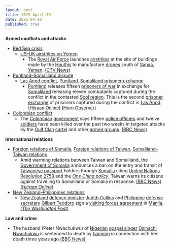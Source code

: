 ```yaml
---
layout: post
title: 2025 April 30
date: 2025-04-30
published: true
---
```



**Armed conflicts and attacks**

* [Red Sea crisis](https://en.wikipedia.org/wiki/Red_Sea_crisis "Red Sea crisis")
  + [US–UK airstrikes on Yemen](https://en.wikipedia.org/wiki/US%E2%80%93UK_airstrikes_on_Yemen "US–UK airstrikes on Yemen")
    - The [Royal Air Force](https://en.wikipedia.org/wiki/Royal_Air_Force "Royal Air Force") launches [airstrikes](https://en.wikipedia.org/wiki/Airstrike "Airstrike") at the site of buildings made by the [Houthis](https://en.wikipedia.org/wiki/Houthis "Houthis") to manufacture [drones](https://en.wikipedia.org/wiki/Drone "Drone") south of [Sanaa](https://en.wikipedia.org/wiki/Sanaa "Sanaa"), [Yemen](https://en.wikipedia.org/wiki/Yemen "Yemen"). [(CTV News)](https://www.ctvnews.ca/world/article/uk-military-launches-airstrikes-with-us-targeting-yemens-houthi-rebels/)
* [Puntland–Somaliland dispute](https://en.wikipedia.org/wiki/Puntland%E2%80%93Somaliland_dispute "Puntland–Somaliland dispute")
  + [Las Anod conflict](https://en.wikipedia.org/wiki/Las_Anod_conflict_%282023%E2%80%93present%29 "Las Anod conflict (2023–present)"), [Puntland–Somaliland prisoner exchange](https://en.wikipedia.org/wiki/List_of_Puntland%E2%80%93Somaliland_prisoner_exchanges "List of Puntland–Somaliland prisoner exchanges")
    - [Puntland](https://en.wikipedia.org/wiki/Puntland "Puntland") releases fifteen [prisoners of war](https://en.wikipedia.org/wiki/Prisoners_of_war "Prisoners of war") in exchange for [Somaliland](https://en.wikipedia.org/wiki/Somaliland "Somaliland") releasing eleven combatants captured during the conflict in the contested [Sool region](https://en.wikipedia.org/wiki/Sool_region "Sool region"). This is the second [prisoner exchange](https://en.wikipedia.org/wiki/Prisoner_exchange "Prisoner exchange") of prisoners captured during the conflict in [Las Anod](https://en.wikipedia.org/wiki/Las_Anod "Las Anod"). [(Hiiraan Online)](https://www.hiiraan.com/news4/2025/Apr/201344/puntland_and_somaliland_exchange_prisoners_captured_during_las_anod_conflict.aspx) [(Horn Observer)](https://hornobserver.com/articles/3308/Puntland-and-Somaliland-Set-to-Exchange-Prisoners-in-Landmark-Agreement)
* [Colombian conflict](https://en.wikipedia.org/wiki/Colombian_conflict "Colombian conflict")
  + The [Colombian](https://en.wikipedia.org/wiki/Colombia "Colombia") [government](https://en.wikipedia.org/wiki/Government_of_Colombia "Government of Colombia") says fifteen [police officers](https://en.wikipedia.org/wiki/National_Police_of_Colombia "National Police of Colombia") and twelve [soldiers](https://en.wikipedia.org/wiki/Military_Forces_of_Colombia "Military Forces of Colombia") have been killed over the past two weeks in targeted attacks by the [Gulf Clan](https://en.wikipedia.org/wiki/Gulf_Clan "Gulf Clan") [cartel](https://en.wikipedia.org/wiki/Drug_cartel "Drug cartel") and other [armed groups](https://en.wikipedia.org/wiki/Organised_crime_in_Colombia "Organised crime in Colombia"). [(BBC News)](https://www.bbc.com/news/articles/czx1e0x762lo)

**International relations**

* [Foreign relations of Somalia](https://en.wikipedia.org/wiki/Foreign_relations_of_Somalia "Foreign relations of Somalia"), [Foreign relations of Taiwan](https://en.wikipedia.org/wiki/Foreign_relations_of_Taiwan "Foreign relations of Taiwan"), [Somaliland–Taiwan relations](https://en.wikipedia.org/wiki/Somaliland%E2%80%93Taiwan_relations "Somaliland–Taiwan relations")
  + Amid warming relations between Taiwan and Somaliland, the [Government of Somalia](https://en.wikipedia.org/wiki/Federal_Government_of_Somalia "Federal Government of Somalia") announces a ban on the entry and transit of [Taiwanese passport](https://en.wikipedia.org/wiki/Passport_of_Taiwan "Passport of Taiwan") holders through [Somalia](https://en.wikipedia.org/wiki/Somalia "Somalia") citing [United Nations Resolution 2758](https://en.wikipedia.org/wiki/United_Nations_General_Assembly_Resolution_2758 "United Nations General Assembly Resolution 2758") and the *[One China policy](https://en.wikipedia.org/wiki/One_China_policy "One China policy")*. Taiwan warns its citizens against traveling to Somaliland or Somalia in response. [(BBC News)](https://www.bbc.com/news/articles/cwyqr1wgz4eo) [(*Hiiraan Online*)](https://www.hiiraan.com/news4/2025/Apr/201342/somalia_bans_taiwan_passport_holders_citing_one_china_policy.aspx)
* [New Zealand–Philippines relations](https://en.wikipedia.org/wiki/New_Zealand%E2%80%93Philippines_relations "New Zealand–Philippines relations")
  + [New Zealand](https://en.wikipedia.org/wiki/New_Zealand "New Zealand") [defence minister](https://en.wikipedia.org/wiki/Minister_of_Defence_%28New_Zealand%29 "Minister of Defence (New Zealand)") [Judith Collins](https://en.wikipedia.org/wiki/Judith_Collins "Judith Collins") and [Philippine](https://en.wikipedia.org/wiki/Philippine "Philippine") [defense secretary](https://en.wikipedia.org/wiki/Secretary_of_National_Defense_%28Philippines%29 "Secretary of National Defense (Philippines)") [Gilbert Teodoro](https://en.wikipedia.org/wiki/Gilbert_Teodoro "Gilbert Teodoro") sign a [visiting forces agreement](https://en.wikipedia.org/wiki/Visiting_forces_agreement "Visiting forces agreement") in [Manila](https://en.wikipedia.org/wiki/Manila "Manila"). [(*The Washington Post*)](https://www.washingtonpost.com/world/2025/04/30/new-zealand-philippines-status-of-visiting-forces-agreement/c9dae4ce-259a-11f0-ae6d-e4db528eba27_story.html)

**Law and crime**

* The husband (Peter Nwachukwu) of [Nigerian](https://en.wikipedia.org/wiki/Nigeria "Nigeria") [gospel singer](https://en.wikipedia.org/wiki/Gospel_singer "Gospel singer") [Osinachi Nwachukwu](https://en.wikipedia.org/wiki/Osinachi_Nwachukwu "Osinachi Nwachukwu") is sentenced to death by [hanging](https://en.wikipedia.org/wiki/Hanging "Hanging") in connection with her death three years ago.[(BBC News)](https://www.bbc.com/news/articles/c705yg0rdego)
